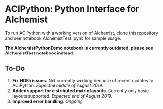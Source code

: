 # ACIPython: Python Interface for Alchemist

To run ACIPython with a working version of Alchemist, clone this repository and see notebook AlchemistTest.ipynb for sample usage.

**The AlchemistPythonDemo notebook is currently outdated, please see AlchemistTest notebook instead.**

## To-Do

1) **Fix HDF5 issues.** Not currently working because of recent updates to ACIPython. *Expected middle of August 2019*.
2) **Added support for distributed matrix layouts**. Currently only basic layouts supported. *Expected end of August 2019*.
3) **Improved error handling**. *Ongoing*.

